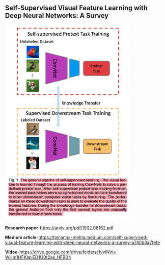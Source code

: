 

## Self-Supervised Visual Feature Learning with Deep Neural Networks: A Survey

![alt text](https://github.com/tamanna-mehta/cmpe-297/blob/main/Short%20Story%20Assignment/Screen%20Shot%202021-11-24%20at%2012.33.39%20AM.png)

**Research paper**-https://arxiv.org/pdf/1902.06162.pdf

**Medium article**-https://tamanna-mehta.medium.com/self-supervised-visual-feature-learning-with-deep-neural-networks-a-survey-a740b3a7fefe

**Video**-https://drive.google.com/drive/folders/1yvINVu-WHm1HFKapiED1U0r2as_HFB04
